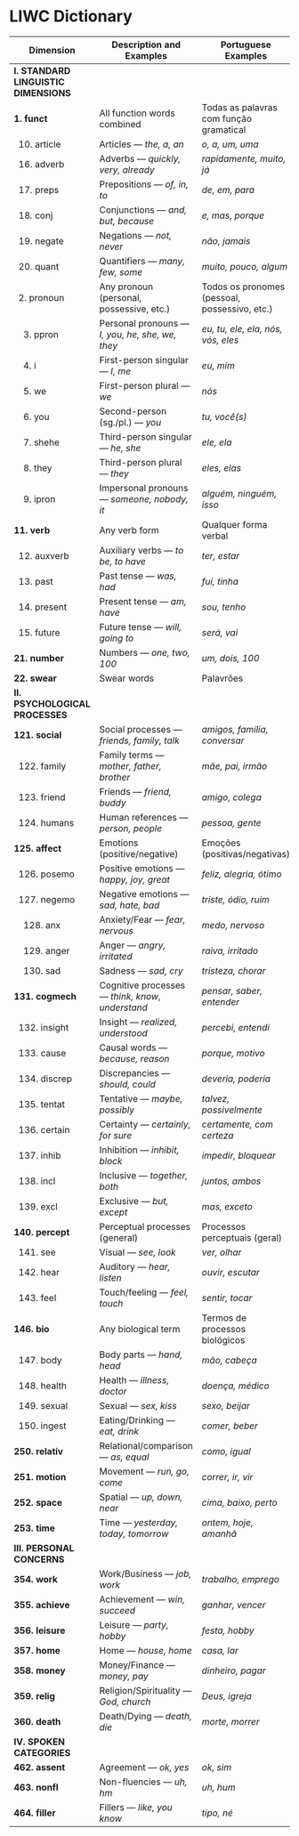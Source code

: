 # **LIWC Dictionary**

| **Dimension** | **Description and Examples** | **Portuguese Examples** |
|----------------|-------------------------------|--------------------------|
| **I. STANDARD LINGUISTIC DIMENSIONS** |||
| **1. funct** | All function words combined | Todas as palavras com função gramatical |
| &nbsp;&nbsp;10. article | Articles — *the, a, an* | *o, a, um, uma* |
| &nbsp;&nbsp;16. adverb | Adverbs — *quickly, very, already* | *rapidamente, muito, já* |
| &nbsp;&nbsp;17. preps | Prepositions — *of, in, to* | *de, em, para* |
| &nbsp;&nbsp;18. conj | Conjunctions — *and, but, because* | *e, mas, porque* |
| &nbsp;&nbsp;19. negate | Negations — *not, never* | *não, jamais* |
| &nbsp;&nbsp;20. quant | Quantifiers — *many, few, some* | *muito, pouco, algum* |
| &nbsp;&nbsp;2. pronoun | Any pronoun (personal, possessive, etc.) | Todos os pronomes (pessoal, possessivo, etc.) |
| &nbsp;&nbsp;&nbsp;&nbsp;3. ppron | Personal pronouns — *I, you, he, she, we, they* | *eu, tu, ele, ela, nós, vós, eles* |
| &nbsp;&nbsp;&nbsp;&nbsp;4. i | First-person singular — *I, me* | *eu, mim* |
| &nbsp;&nbsp;&nbsp;&nbsp;5. we | First-person plural — *we* | *nós* |
| &nbsp;&nbsp;&nbsp;&nbsp;6. you | Second-person (sg./pl.) — *you* | *tu, você(s)* |
| &nbsp;&nbsp;&nbsp;&nbsp;7. shehe | Third-person singular — *he, she* | *ele, ela* |
| &nbsp;&nbsp;&nbsp;&nbsp;8. they | Third-person plural — *they* | *eles, elas* |
| &nbsp;&nbsp;&nbsp;&nbsp;9. ipron | Impersonal pronouns — *someone, nobody, it* | *alguém, ninguém, isso* |
| **11. verb** | Any verb form | Qualquer forma verbal |
| &nbsp;&nbsp;12. auxverb | Auxiliary verbs — *to be, to have* | *ter, estar* |
| &nbsp;&nbsp;13. past | Past tense — *was, had* | *fui, tinha* |
| &nbsp;&nbsp;14. present | Present tense — *am, have* | *sou, tenho* |
| &nbsp;&nbsp;15. future | Future tense — *will, going to* | *será, vai* |
| **21. number** | Numbers — *one, two, 100* | *um, dois, 100* |
| **22. swear** | Swear words | Palavrões |
| **II. PSYCHOLOGICAL PROCESSES** |||
| **121. social** | Social processes — *friends, family, talk* | *amigos, família, conversar* |
| &nbsp;&nbsp;122. family | Family terms — *mother, father, brother* | *mãe, pai, irmão* |
| &nbsp;&nbsp;123. friend | Friends — *friend, buddy* | *amigo, colega* |
| &nbsp;&nbsp;124. humans | Human references — *person, people* | *pessoa, gente* |
| **125. affect** | Emotions (positive/negative) | Emoções (positivas/negativas) |
| &nbsp;&nbsp;126. posemo | Positive emotions — *happy, joy, great* | *feliz, alegria, ótimo* |
| &nbsp;&nbsp;127. negemo | Negative emotions — *sad, hate, bad* | *triste, ódio, ruim* |
| &nbsp;&nbsp;&nbsp;&nbsp;128. anx | Anxiety/Fear — *fear, nervous* | *medo, nervoso* |
| &nbsp;&nbsp;&nbsp;&nbsp;129. anger | Anger — *angry, irritated* | *raiva, irritado* |
| &nbsp;&nbsp;&nbsp;&nbsp;130. sad | Sadness — *sad, cry* | *tristeza, chorar* |
| **131. cogmech** | Cognitive processes — *think, know, understand* | *pensar, saber, entender* |
| &nbsp;&nbsp;132. insight | Insight — *realized, understood* | *percebi, entendi* |
| &nbsp;&nbsp;133. cause | Causal words — *because, reason* | *porque, motivo* |
| &nbsp;&nbsp;134. discrep | Discrepancies — *should, could* | *deveria, poderia* |
| &nbsp;&nbsp;135. tentat | Tentative — *maybe, possibly* | *talvez, possivelmente* |
| &nbsp;&nbsp;136. certain | Certainty — *certainly, for sure* | *certamente, com certeza* |
| &nbsp;&nbsp;137. inhib | Inhibition — *inhibit, block* | *impedir, bloquear* |
| &nbsp;&nbsp;138. incl | Inclusive — *together, both* | *juntos, ambos* |
| &nbsp;&nbsp;139. excl | Exclusive — *but, except* | *mas, exceto* |
| **140. percept** | Perceptual processes (general) | Processos perceptuais (geral) |
| &nbsp;&nbsp;141. see | Visual — *see, look* | *ver, olhar* |
| &nbsp;&nbsp;142. hear | Auditory — *hear, listen* | *ouvir, escutar* |
| &nbsp;&nbsp;143. feel | Touch/feeling — *feel, touch* | *sentir, tocar* |
| **146. bio** | Any biological term | Termos de processos biológicos |
| &nbsp;&nbsp;147. body | Body parts — *hand, head* | *mão, cabeça* |
| &nbsp;&nbsp;148. health | Health — *illness, doctor* | *doença, médico* |
| &nbsp;&nbsp;149. sexual | Sexual — *sex, kiss* | *sexo, beijar* |
| &nbsp;&nbsp;150. ingest | Eating/Drinking — *eat, drink* | *comer, beber* |
| **250. relativ** | Relational/comparison — *as, equal* | *como, igual* |
| **251. motion** | Movement — *run, go, come* | *correr, ir, vir* |
| **252. space** | Spatial — *up, down, near* | *cima, baixo, perto* |
| **253. time** | Time — *yesterday, today, tomorrow* | *ontem, hoje, amanhã* |
| **III. PERSONAL CONCERNS** |||
| **354. work** | Work/Business — *job, work* | *trabalho, emprego* |
| **355. achieve** | Achievement — *win, succeed* | *ganhar, vencer* |
| **356. leisure** | Leisure — *party, hobby* | *festa, hobby* |
| **357. home** | Home — *house, home* | *casa, lar* |
| **358. money** | Money/Finance — *money, pay* | *dinheiro, pagar* |
| **359. relig** | Religion/Spirituality — *God, church* | *Deus, igreja* |
| **360. death** | Death/Dying — *death, die* | *morte, morrer* |
| **IV. SPOKEN CATEGORIES** |||
| **462. assent** | Agreement — *ok, yes* | *ok, sim* |
| **463. nonfl** | Non-fluencies — *uh, hm* | *uh, hum* |
| **464. filler** | Fillers — *like, you know* | *tipo, né* |
